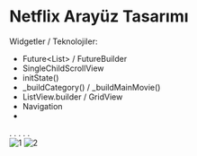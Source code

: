 # Netflix Arayüz Tasarımı
Widgetler / Teknolojiler:
 - Future<List<Filmler>> / FutureBuilder
 - SingleChildScrollView
 - initState()
 - _buildCategory() / _buildMainMovie()
 - ListView.builder / GridView
 - Navigation
 - 
 .
 .
 .
 .
 .   
![1](https://github.com/Topkir/Netflix/assets/63725705/67fad67e-3a1b-4ec6-842a-57938398df30)
![2](https://github.com/Topkir/Netflix/assets/63725705/0049fb3b-2f4f-46fe-8fac-b9c09f7d000b)


